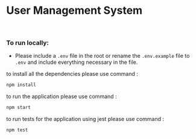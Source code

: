 # User Management System

<br/>

### To run locally:

- Please include a `.env` file in the root or rename the `.env.example` file to `.env` and include everything necessary in the file.

to install all the dependencies please use command :

```bash
npm install
```

to run the application please use command :

```bash
npm start
```

to run tests for the application using jest please use command :

```bash
npm test
```
